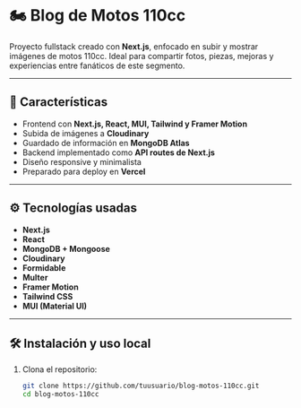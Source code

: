 # 🏍️ Blog de Motos 110cc

Proyecto fullstack creado con **Next.js**, enfocado en subir y mostrar imágenes de motos 110cc. Ideal para compartir fotos, piezas, mejoras y experiencias entre fanáticos de este segmento.

---

## 🚀 **Características**

- Frontend con **Next.js, React, MUI, Tailwind y Framer Motion**
- Subida de imágenes a **Cloudinary**
- Guardado de información en **MongoDB Atlas**
- Backend implementado como **API routes de Next.js**
- Diseño responsive y minimalista
- Preparado para deploy en **Vercel**

---

## ⚙️ **Tecnologías usadas**

- **Next.js**
- **React**
- **MongoDB + Mongoose**
- **Cloudinary**
- **Formidable**
- **Multer**
- **Framer Motion**
- **Tailwind CSS**
- **MUI (Material UI)**

---

## 🛠️ **Instalación y uso local**

1. Clona el repositorio:
   ```bash
   git clone https://github.com/tuusuario/blog-motos-110cc.git
   cd blog-motos-110cc
